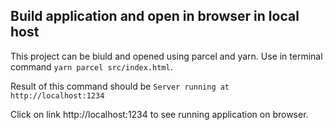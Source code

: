 ## Build application and open in browser in local host

This project can be biuld and opened using parcel and yarn. Use in terminal command 
`yarn parcel src/index.html`. 

Result of this command should be 
`Server running at http://localhost:1234`

Click on link http://localhost:1234 to see running application on browser.
